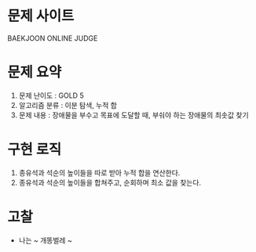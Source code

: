 # 문제 사이트
BAEKJOON ONLINE JUDGE

# 문제 요약
1. 문제 난이도 : GOLD 5
2. 알고리즘 분류 : 이분 탐색, 누적 합
3. 문제 내용 : 장애물을 부수고 목표에 도달할 때, 부숴야 하는 장애물의 최솟값 찾기

# 구현 로직
1. 종유석과 석순의 높이들을 따로 받아 누적 합을 연산한다.
2. 종유석과 석순의 높이들을 합쳐주고, 순회하며 최소 값을 찾는다.

# 고찰
- 나는 ~ 개똥벌레 ~